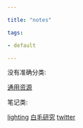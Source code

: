 ```yaml
---

title: "notes"

tags:

- default

---
```




没有准确分类:



[通用资源](notes/通用资源.md) 





笔记类:

[lighting](notes/lighting.md)  [白毛研究](notes/白毛研究.md)  [twitter](notes/twitter.md)

